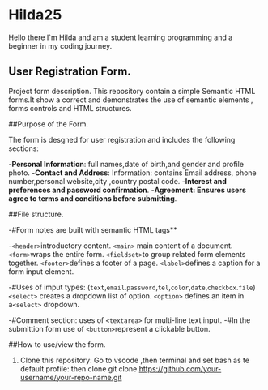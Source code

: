 # Hilda25
Hello there I`m Hilda and am a student learning programming and a beginner in my coding journey.

## User Registration Form.
Project form description.
This repository contain a simple  Semantic HTML forms.It show a correct and demonstrates the use of semantic elements , forms controls and HTML structures.

##Purpose of the Form.

The form is desgned for user registration and includes the following sections:

-**Personal Information**: full names,date of birth,and gender and profile photo.
-**Contact and Address**: Information: contains Email address, phone number,personal website,city ,country postal code.
-**Interest and preferences and password confirmation**.
-**Agreement: Ensures users agree to terms and conditions before submitting**.

##File structure.

-#Form notes are built with semantic HTML tags**

-`<header>`introductory content.
`<main>` main content of a document.
`<form>`wraps the entire form.
`<fieldset>`to group related form elements together.
`<footer>`defines a footer of a page. 
`<label>`defines a caption for a form input element.

-#Uses of imput types:
(`text`,`email`.`password`,`tel`,`color`,`date`,`checkbox`.`file`)
`<select>` creates a dropdown list of option.
`<option>` defines an item in a`<select>` dropdown.

-#Comment section:
uses of `<textarea>` for multi-line text input.
-#In the submittion form use of `<button>`represent a clickable button.

##How to use/view the form.
1. Clone this repository:
   Go to vscode ,then terminal and set bash as te default profile:
   then clone
   git clone https://github.com/your-username/your-repo-name.git
   
   
